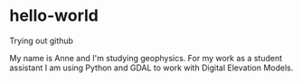 # hello-world
Trying out github

My name is Anne and I'm studying geophysics. 
For my work as a student assistant I am using Python and GDAL to work with Digital Elevation Models. 
